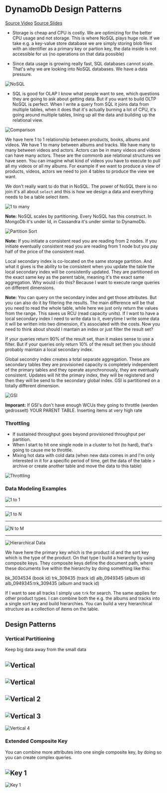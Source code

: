 # DynamoDb Design Patterns

[Source Video](https://www.youtube.com/watch?v=PDQ3jbDyTQ4&feature=youtu.be)
[Source Slides](https://www.slideshare.net/AmazonWebServices/design-patterns-using-amazon-dynamodb)

* Storage is cheap and CPU is costly. We are optimizing for the better CPU usage and not storage. This is where NoSQL plays huge role. If we take e.g. a key-value store database we are simply storing blob files with an identifier as a primary key or partion key, the data inside is not accessible for us (no operations on that data possible)

* Since data usage is growing really fast, SQL databases cannot scale. That's why we are looking into NoSQL databases. We have a data pressure. 

![NoSQL](./images/sql-vs-nosql.png)

* SQL is good for OLAP I know what people want to see, which questions they are going to ask about getting data. But if you want to build OLTP NoSQL is perfect. When I write a query from SQL it joins data from multiple tables, when it does that it's actually burning a lot of CPU, it's going around multiple tables, lining up all the data and building up the relational view. 

![Comparison](./images/1-to-1-releationship.png)

We have here 1 to 1 relationship between products, books, albums and videos. We have 1 to many between albums and tracks. We have many to many between videos and actors. Actors can be in many videos and videos can have many actors. These are the commonb ase relational structures we have seen. You can imagine what kind of videos you have to execute to pull all my videos or all my albums. For example if we want to produce a view of products, videos, actors we need to join 4 tables to produce the view we want.

We don't really want to do that in NoSQL. The power of NoSQL there is no join it's all about `select` and this is how we design a data and everything needs to be a table select item. 

![1 to many](./images/dynamodb-1-to-many.png)

**Note:** NoSQL scales by partitioning. Every NoSQL has this construct. In MongoDb it's under Id, in Cassandra it's under similar to DynamoDb. 

![Partition Sort](./images/dynamodb-partition-sort.png)

**Note:** If you initiate a consistent read you are reading from 2 nodes. If you initiate eventually consistent read you are reading from 1 node but you pay half of the price of the consistent read. 

Local secondary index is co-located on the same storage partition. And what it gives is the ability to be consistent when you update the table the local secondary index will be consistently updated. They are partitioned on the exact same key as the parent table, meaning it's the exact same aggregation. Why would i do this? Because I want to execute range queries on different dimensions. 

**Note:** You can query on the secondary index and get those attributes. But you can also do it by filtering the results. The main difference will be that you need to read the whole table, while here we just only return the values from the range. This saves us RCU (read capacity units). If I want to have a local secondary index I need to write data to it, everytime I write some data it will be written into two dimension, it's associated with the costs. Now you need to think about should I mantain an index or just filter the result set?

If your queries return 90% of the result set, than it makes sense to use a filter. But if your queries only return 10% of the result set then you should probably maintain a local secondary index. 

Global secondry index creates a total separate aggregation. These are secondary tables they are provisioned capacity is completely independent of the primary tables and they operate asynchronously, they are eventually consistent. Updates will hit the primary index, they will be registered and then they will be send to the secondary global index. GSI is partitioned on a totally different dimension. 

![GSI](./images/gsi-throttling.png)

**Imporant:** If GSI's don't have enough WCUs they going to throttle (werden gedrosselt) YOUR PARENT TABLE. Inserting items at very high rate

### Throttling

* If sustained throughput goes beyond provisioned throughput per partition. 
* When I start to hit one single node in a cluster to hot (to hard), that's going to cause me to throttle. 
* Mixing hot data with cold data (when new data comes in and I'm only interested in it for a specific period of time, get the data of the table > archive or create another table and move the data to this table)

![Throttling](./images/dynamodb-throttling.png) 

### Data Modeling Examples

![1 to 1](./images/data-modeling-1to1.png)

---

![1 to N](./images/data-modeling-1toN.png)

---

![N to M](./images/data-modeling-NtoM.png)

---

![Hierarchical Data](./images/data-modeling-hierarchical.png)

We have here the primary key which is the product id and the sort key which is the type of the product. On that type I build a hierarchy by using composite keys. They composite keys define the document path, where these documents live within the hierarchy by doing something like this:

bk_3034534 (book id)
trk_309435 (track id)
alb_0949345 (album id)
alb_0949345:trk_309435 (album and track id)

If I want to see all tracks I simply use `trk` for search. The same applies for other product types. I can combine both the e.g. the albums and tracks into a single sort key and build hierarchies. You can build a very hierarchical structure as a collection of items on the table. 

## Design Patterns

### Vertical Partitioning

Keep big data away from the small data

![Vertical](./images/design-pattern-vertical-partitioning0.png)
---

![Vertical](./images/design-pattern-vertical-partitioning.png)
---

![Vertical 2](./images/design-pattern-vertical-partitioning2.png)
---

![Vertical 3](./images/design-pattern-vertical-partitioning3.png)
---

![Vertical 4](./images/design-pattern-vertical-partitioning4.png)

### Extended Composite Key

You can combine more attributes into one single composite key, by doing so you can create complex queries.

![Key 1](./images/design-pattern-composite-key.png)
---

![Key 1](./images/design-pattern-composite-key2.png)

